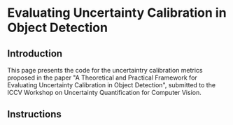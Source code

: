 # Evaluating Uncertainty Calibration in Object Detection

## Introduction

This page presents the code for the uncertaintry calibration metrics proposed in the paper "A Theoretical and Practical Framework for Evaluating Uncertainty Calibration in Object Detection", submitted to the ICCV Workshop on Uncertainty Quantification for Computer Vision.

## Instructions
